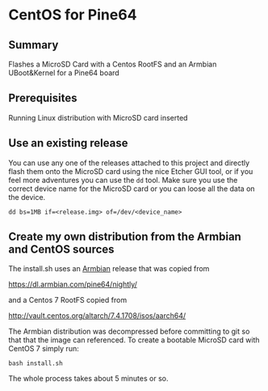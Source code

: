 # CentOS for Pine64
## Summary
Flashes a MicroSD Card with a Centos RootFS and an Armbian UBoot&amp;Kernel for a Pine64 board

## Prerequisites
Running Linux distribution with MicroSD card inserted

## Use an existing release
You can use any one of the releases attached to this project and directly flash them onto the MicroSD
card using the nice Etcher GUI tool, or if you feel more adventures you can use the `dd` tool. Make sure you use the correct device name for the MicroSD card or you can loose all the data on the device.

```
dd bs=1MB if=<release.img> of=/dev/<device_name>
```

## Create my own distribution from the Armbian and CentOS sources
The install.sh uses an [Armbian](https://www.armbian.com/pine64/) release that was copied from

https://dl.armbian.com/pine64/nightly/

and a Centos 7 RootFS copied from 

http://vault.centos.org/altarch/7.4.1708/isos/aarch64/

The Armbian distribution was decompressed before committing to git so that that the image can referenced.
To create a bootable MicroSD card with CentOS 7 simply run:

```
bash install.sh
```

The whole process takes about 5 minutes or so.

